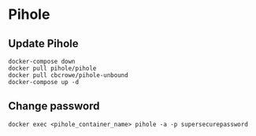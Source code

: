 # Pihole

## Update Pihole

```
docker-compose down
docker pull pihole/pihole
docker pull cbcrowe/pihole-unbound
docker-compose up -d
```

## Change password

```
docker exec <pihole_container_name> pihole -a -p supersecurepassword
```